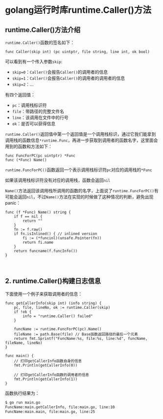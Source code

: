 # **golang运行时库runtime.Caller()方法**

## **runtime.Caller()方法介绍**

`runtime.Caller()`函数的签名如下：

```golang
func Caller(skip int) (pc uintptr, file string, line int, ok bool)
```

可以看到有一个传入参数`skip`:

* `skip=0`：`Caller()`会报告`Caller()`的调用者的信息
* `skip=1`：`Caller()`会报告`Caller()`的调用者的调用者的信息
* `skip=2`：...

有四个返回值：
* `pc`：调用栈标识符
* `file`：带路径的完整文件名
* `line`：该调用在文件中的行号
* `ok`：是否可以获得信息

`runtime.Caller()`返回值中第一个返回值是一个调用栈标识，通过它我们能拿到调用栈的函数信息`*runtime.Func`，再进一步获取到调用者的函数名字，这里面会用到的函数和方法如下：

```golang
func FuncForPC(pc uintptr) *Func
func (*Func) Name()
```

`runtime.FuncForPC()`函数返回一个表示调用栈标识符`pc`对应的调用栈的`*Func`

如果该调用栈标识符没有对应的调用栈，函数会返回`nil`

`Name()`方法返回该调用栈所调用的函数的名字，上面说了`runtime.FuncForPC()`有可能会返回`nil`，不过`Name()`方法在实现的时候做了这种情况的判断，避免出现panic：

```golang
func (f *Func) Name() string {
    if f == nil {
        return ""
    }
    fn := f.raw()
    if fn.isInlined() { // inlined version
        fi := (*funcinl)(unsafe.Pointer(fn))
        return fi.name
    }
    return funcname(f.funcInfo())
}
```

<br>

## **2. runtime.Caller()构建日志信息**

下面使用一个例子来获取调用者的信息：

```golang
func getCallerInfo(skip int) (info string) {
	pc, file, lineNo, ok := runtime.Caller(skip)
	if !ok {
		info = "runtime.Caller() failed"
	}
 
	funcName := runtime.FuncForPC(pc).Name()
	fileName := path.Base(file) // Base函数返回路径的最后一个元素
	return fmt.Sprintf("FuncName:%s, file:%s, line:%d", funcName, fileName, lineNo)
}
 
func main() {
	// 打印getCallerInfo函数自身的信息
	fmt.Println(getCallerInfo(0))
 
	// 打印getCallerInfo函数的调用者的信息
	fmt.Println(getCallerInfo(1))
}
```

函数执行结果为：

```bash
$ go run main.go
FuncName:main.getCallerInfo, file:main.go, line:10
FuncName:main.main, file:main.go, line:25
```

<br>
